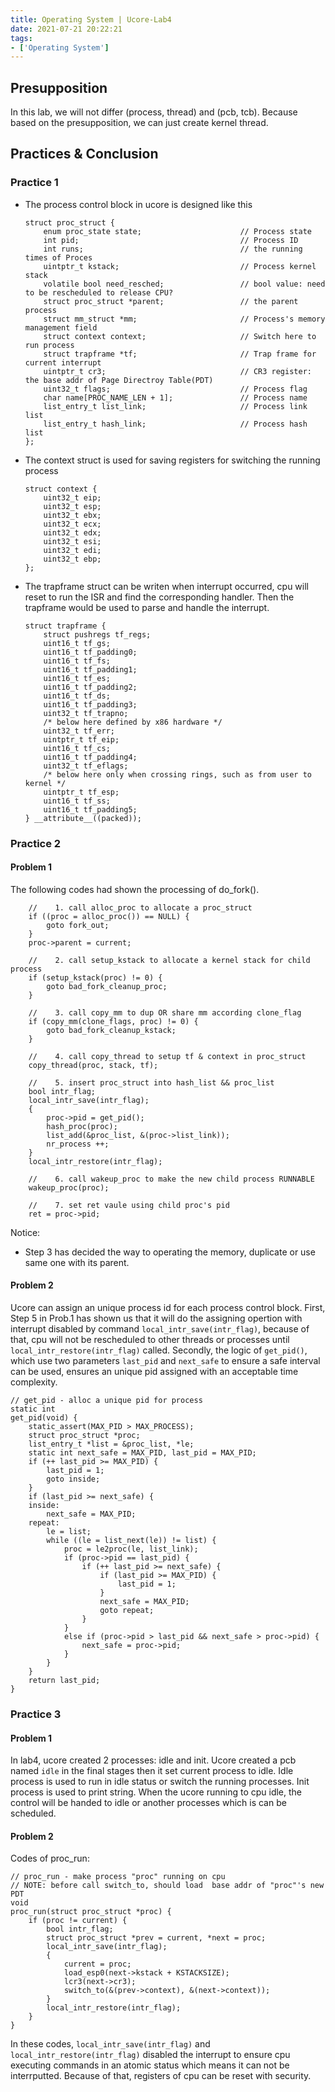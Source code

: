 ```yaml
---
title: Operating System | Ucore-Lab4
date: 2021-07-21 20:22:21
tags:
- ['Operating System']
---
```


## Presupposition
In this lab, we will not differ (process, thread) and (pcb, tcb). Because based on the presupposition, we can just create kernel thread.

## Practices & Conclusion

### Practice 1
- The process control block in ucore is designed like this
    ```
    struct proc_struct {
        enum proc_state state;                      // Process state
        int pid;                                    // Process ID
        int runs;                                   // the running times of Proces
        uintptr_t kstack;                           // Process kernel stack
        volatile bool need_resched;                 // bool value: need to be rescheduled to release CPU?
        struct proc_struct *parent;                 // the parent process
        struct mm_struct *mm;                       // Process's memory management field
        struct context context;                     // Switch here to run process
        struct trapframe *tf;                       // Trap frame for current interrupt
        uintptr_t cr3;                              // CR3 register: the base addr of Page Directroy Table(PDT)
        uint32_t flags;                             // Process flag
        char name[PROC_NAME_LEN + 1];               // Process name
        list_entry_t list_link;                     // Process link list 
        list_entry_t hash_link;                     // Process hash list
    };
    ```

- The context struct is used for saving registers for switching the running process
    ```
    struct context {
        uint32_t eip;
        uint32_t esp;
        uint32_t ebx;
        uint32_t ecx;
        uint32_t edx;
        uint32_t esi;
        uint32_t edi;
        uint32_t ebp;
    };
    ```

- The trapframe struct can be writen when interrupt occurred, cpu will reset to run the ISR and find the corresponding handler. Then the trapframe would be used to parse and handle the interrupt.
    ```
    struct trapframe {
        struct pushregs tf_regs;
        uint16_t tf_gs;
        uint16_t tf_padding0;
        uint16_t tf_fs;
        uint16_t tf_padding1;
        uint16_t tf_es;
        uint16_t tf_padding2;
        uint16_t tf_ds;
        uint16_t tf_padding3;
        uint32_t tf_trapno;
        /* below here defined by x86 hardware */
        uint32_t tf_err;
        uintptr_t tf_eip;
        uint16_t tf_cs;
        uint16_t tf_padding4;
        uint32_t tf_eflags;
        /* below here only when crossing rings, such as from user to kernel */
        uintptr_t tf_esp;
        uint16_t tf_ss;
        uint16_t tf_padding5;
    } __attribute__((packed));
    ```

### Practice 2

#### Problem 1
The following codes had shown the processing of do_fork().
```
    //    1. call alloc_proc to allocate a proc_struct
    if ((proc = alloc_proc()) == NULL) {
        goto fork_out;
    }
    proc->parent = current;
    
    //    2. call setup_kstack to allocate a kernel stack for child process
    if (setup_kstack(proc) != 0) {
        goto bad_fork_cleanup_proc;
    }
    
    //    3. call copy_mm to dup OR share mm according clone_flag
    if (copy_mm(clone_flags, proc) != 0) {
        goto bad_fork_cleanup_kstack;
    }
    
    //    4. call copy_thread to setup tf & context in proc_struct
    copy_thread(proc, stack, tf);
    
    //    5. insert proc_struct into hash_list && proc_list
    bool intr_flag;
    local_intr_save(intr_flag);
    {
        proc->pid = get_pid();
        hash_proc(proc);
        list_add(&proc_list, &(proc->list_link));
        nr_process ++;
    }
    local_intr_restore(intr_flag);
    
    //    6. call wakeup_proc to make the new child process RUNNABLE
    wakeup_proc(proc);

    //    7. set ret vaule using child proc's pid
    ret = proc->pid;
```
Notice: 
- Step 3 has decided the way to operating the memory, duplicate or use same one with its parent.

#### Problem 2
Ucore can assign an unique process id for each process control block. First, Step 5 in Prob.1 has shown us that it will do the assigning opertion with interrupt disabled by command ```local_intr_save(intr_flag)```, because of that, cpu will not be rescheduled to other threads or processes until ```local_intr_restore(intr_flag)``` called. Secondly, the logic of ```get_pid()```, which use two parameters ```last_pid``` and ```next_safe``` to ensure a safe interval can be used, ensures an unique pid assigned with an acceptable time complexity.
```
// get_pid - alloc a unique pid for process
static int
get_pid(void) {
    static_assert(MAX_PID > MAX_PROCESS);
    struct proc_struct *proc;
    list_entry_t *list = &proc_list, *le;
    static int next_safe = MAX_PID, last_pid = MAX_PID;
    if (++ last_pid >= MAX_PID) {
        last_pid = 1;
        goto inside;
    }
    if (last_pid >= next_safe) {
    inside:
        next_safe = MAX_PID;
    repeat:
        le = list;
        while ((le = list_next(le)) != list) {
            proc = le2proc(le, list_link);
            if (proc->pid == last_pid) {
                if (++ last_pid >= next_safe) {
                    if (last_pid >= MAX_PID) {
                        last_pid = 1;
                    }
                    next_safe = MAX_PID;
                    goto repeat;
                }
            }
            else if (proc->pid > last_pid && next_safe > proc->pid) {
                next_safe = proc->pid;
            }
        }
    }
    return last_pid;
}
```

### Practice 3

#### Problem 1
In lab4, ucore created 2 processes: idle and init. 
Ucore created a pcb named ```idle``` in the final stages then it set current process to idle. Idle process is used to run in idle status or switch the running processes. Init process is used to print string. When the ucore running to cpu idle, the control will be handed to idle or another processes which is can be scheduled.

#### Problem 2
Codes of proc_run:
```
// proc_run - make process "proc" running on cpu
// NOTE: before call switch_to, should load  base addr of "proc"'s new PDT
void
proc_run(struct proc_struct *proc) {
    if (proc != current) {
        bool intr_flag;
        struct proc_struct *prev = current, *next = proc;
        local_intr_save(intr_flag);
        {
            current = proc;
            load_esp0(next->kstack + KSTACKSIZE);
            lcr3(next->cr3);
            switch_to(&(prev->context), &(next->context));
        }
        local_intr_restore(intr_flag);
    }
}
```
In these codes, ```local_intr_save(intr_flag)``` and ```local_intr_restore(intr_flag)``` disabled the interrupt to ensure cpu executing commands in an atomic status which means it can not be interrputted. Because of that, registers of cpu can be reset with security. 